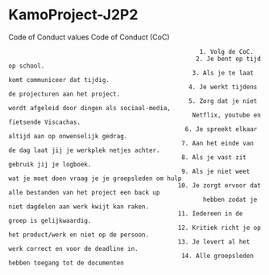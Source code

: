 # KamoProject-J2P2

Code of Conduct
                                                    values Code of Conduct (CoC)

                                                         1. Volg de CoC. 
                                                        2. Je bent op tijd op school.
                                                       3. Als je te laat komt communiceer dat tijdig.
                                                      4. Je werkt tijdens de projecturen aan het project.
                                                      5. Zorg dat je niet wordt afgeleid door dingen als sociaal-media,                                                                       
                                                       Netflix, youtube en fietsende Viscachas. 
                                                     6. Je spreekt elkaar altijd aan op onwenselijk gedrag.
                                                    7. Aan het einde van de dag laat jij je werkplek netjes achter.
                                                    8. Als je vast zit  gebruik jij je logboek. 
                                                    9. Als je niet weet wat je moet doen vraag je je groepsleden om hulp
                                                   10. Je zorgt ervoor dat alle bestanden van het project een back up                                                
                                                          hebben zodat je niet dagdelen aan werk kwijt kan raken. 
                                                   11. Iedereen in de groep is gelijkwaardig. 
                                                   12. Kritiek richt je op het product/werk en niet op de persoon. 
                                                   13. Je levert al het werk correct en voor de deadline in.
                                                    14. Alle groepsleden hebben toegang tot de documenten
